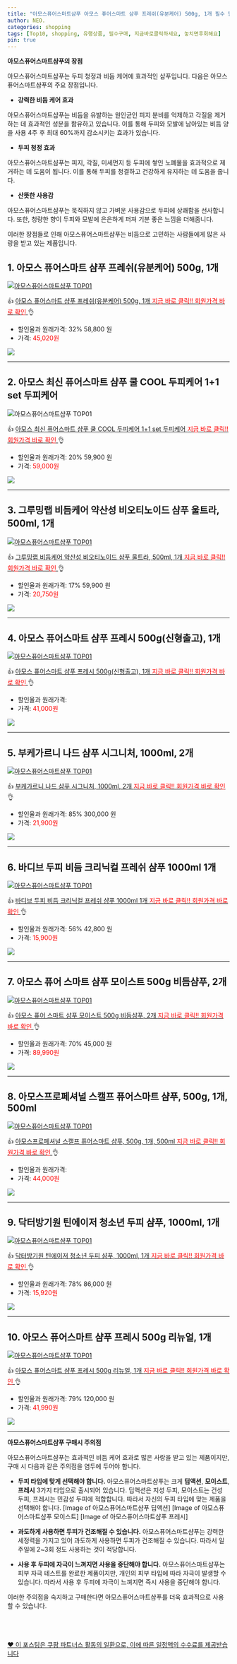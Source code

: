 ```yaml
---
title: "아모스퓨어스마트샴푸 아모스 퓨어스마트 샴푸 프레쉬(유분케어) 500g, 1개 필수 필요 추천 제품 비교 최저 가격 비교 장점 구매 후기 구매평"
author: NEO.
categories: shopping
tags: [Top10, shopping, 유행상품, 필수구매, 지금바로클릭하세요, 놓치면후회해요]
pin: true
---
```

**아모스퓨어스마트샴푸의 장점**

아모스퓨어스마트샴푸는 두피 청정과 비듬 케어에 효과적인 샴푸입니다. 다음은 아모스퓨어스마트샴푸의 주요 장점입니다.

* **강력한 비듬 케어 효과**

아모스퓨어스마트샴푸는 비듬을 유발하는 원인균인 피지 분비를 억제하고 각질을 제거하는 데 효과적인 성분을 함유하고 있습니다. 이를 통해 두피와 모발에 남아있는 비듬 양을 사용 4주 후 최대 60%까지 감소시키는 효과가 있습니다.

* **두피 청정 효과**

아모스퓨어스마트샴푸는 피지, 각질, 미세먼지 등 두피에 쌓인 노폐물을 효과적으로 제거하는 데 도움이 됩니다. 이를 통해 두피를 청결하고 건강하게 유지하는 데 도움을 줍니다.

* **산뜻한 사용감**

아모스퓨어스마트샴푸는 묵직하지 않고 가벼운 사용감으로 두피에 상쾌함을 선사합니다. 또한, 청량한 향이 두피와 모발에 은은하게 퍼져 기분 좋은 느낌을 더해줍니다.

이러한 장점들로 인해 아모스퓨어스마트샴푸는 비듬으로 고민하는 사람들에게 많은 사랑을 받고 있는 제품입니다.

   

## 1. 아모스 퓨어스마트 샴푸 프레쉬(유분케어) 500g, 1개

[![아모스퓨어스마트샴푸 TOP01](https://thumbnail6.coupangcdn.com/thumbnails/remote/490x490ex/image/vendor_inventory/0fae/7d7698e8e1ea588cb2247c16e917ca70fd15594cbb4505a760f8941481d1.jpg)](https://link.coupang.com/re/AFFSDP?lptag=AF3617701&subid=GithubCoopas&pageKey=7702670433&traceid=V0-153&itemId=20627684854&vendorItemId=80751299797)


👍 [아모스 퓨어스마트 샴푸 프레쉬(유분케어) 500g, 1개 <font color=red> 지금 바로 클릭!! 회원가격 바로 확인 </font> ](https://link.coupang.com/re/AFFSDP?lptag=AF3617701&subid=GithubCoopas&pageKey=7702670433&traceid=V0-153&itemId=20627684854&vendorItemId=80751299797) 👌 


- 할인율과 원래가격: 32%  58,800   원
- 가격: <span style='color:red'>45,020원</span>

[![](/discount_price.png)](https://link.coupang.com/re/AFFSDP?lptag=AF3617701&subid=GithubCoopas&pageKey=7702670433&traceid=V0-153&itemId=20627684854&vendorItemId=80751299797)

---


   

## 2. 아모스 최신 퓨어스마트 샴푸 쿨 COOL 두피케어 1+1 set 두피케어

![아모스퓨어스마트샴푸 TOP01](https://thumbnail10.coupangcdn.com/thumbnails/remote/490x490ex/image/vendor_inventory/4c7f/064caabb908b21600fab596a949296a35181a780649476e98262b15b8e7d.JPG)


👍 [아모스 최신 퓨어스마트 샴푸 쿨 COOL 두피케어 1+1 set 두피케어 <font color=red> 지금 바로 클릭!! 회원가격 바로 확인 </font> ](https://link.coupang.com/re/AFFSDP?lptag=AF3617701&subid=GithubCoopas&pageKey=7510429225&traceid=V0-153&itemId=19677884527&vendorItemId=86783334867) 👌 


- 할인율과 원래가격: 20%  59,900   원
- 가격: <span style='color:red'>59,000원</span>

[![](/discount_price.png)](https://link.coupang.com/re/AFFSDP?lptag=AF3617701&subid=GithubCoopas&pageKey=7510429225&traceid=V0-153&itemId=19677884527&vendorItemId=86783334867)

---


   

## 3. 그루밍랩 비듬케어 약산성 비오티노이드 샴푸 울트라, 500ml, 1개

[![아모스퓨어스마트샴푸 TOP01](https://thumbnail10.coupangcdn.com/thumbnails/remote/490x490ex/image/retail/images/4947151206058961-402f6704-acbc-4d89-8325-431766414fa3.jpg)](https://link.coupang.com/re/AFFSDP?lptag=AF3617701&subid=GithubCoopas&pageKey=6559268097&traceid=V0-153&itemId=14676887893&vendorItemId=84099565254)


👍 [그루밍랩 비듬케어 약산성 비오티노이드 샴푸 울트라, 500ml, 1개 <font color=red> 지금 바로 클릭!! 회원가격 바로 확인 </font> ](https://link.coupang.com/re/AFFSDP?lptag=AF3617701&subid=GithubCoopas&pageKey=6559268097&traceid=V0-153&itemId=14676887893&vendorItemId=84099565254) 👌 


- 할인율과 원래가격: 17%  59,900   원
- 가격: <span style='color:red'>20,750원</span>

[![](/discount_price.png)](https://link.coupang.com/re/AFFSDP?lptag=AF3617701&subid=GithubCoopas&pageKey=6559268097&traceid=V0-153&itemId=14676887893&vendorItemId=84099565254)

---


   

## 4. 아모스 퓨어스마트 샴푸 프레시 500g(신형출고), 1개

[![아모스퓨어스마트샴푸 TOP01](https://thumbnail10.coupangcdn.com/thumbnails/remote/490x490ex/image/vendor_inventory/5bdc/a3fa921df7a30b7b80dd3fcb17cb28127839675ffe12eee03969aa34b3e3.jpg)](https://link.coupang.com/re/AFFSDP?lptag=AF3617701&subid=GithubCoopas&pageKey=7744995249&traceid=V0-153&itemId=20847246365&vendorItemId=87914827557)


👍 [아모스 퓨어스마트 샴푸 프레시 500g(신형출고), 1개 <font color=red> 지금 바로 클릭!! 회원가격 바로 확인 </font> ](https://link.coupang.com/re/AFFSDP?lptag=AF3617701&subid=GithubCoopas&pageKey=7744995249&traceid=V0-153&itemId=20847246365&vendorItemId=87914827557) 👌 


- 할인율과 원래가격: 
- 가격: <span style='color:red'>41,000원</span>

[![](/discount_price.png)](https://link.coupang.com/re/AFFSDP?lptag=AF3617701&subid=GithubCoopas&pageKey=7744995249&traceid=V0-153&itemId=20847246365&vendorItemId=87914827557)

---


   

## 5. 부케가르니 나드 샴푸 시그니처, 1000ml, 2개

[![아모스퓨어스마트샴푸 TOP01](https://thumbnail8.coupangcdn.com/thumbnails/remote/490x490ex/image/retail/images/324843639879695-da5c88d6-2fb1-47dc-8ad2-6174b1751bef.jpg)](https://link.coupang.com/re/AFFSDP?lptag=AF3617701&subid=GithubCoopas&pageKey=5832178307&traceid=V0-153&itemId=19705861480&vendorItemId=4428105221)


👍 [부케가르니 나드 샴푸 시그니처, 1000ml, 2개 <font color=red> 지금 바로 클릭!! 회원가격 바로 확인 </font> ](https://link.coupang.com/re/AFFSDP?lptag=AF3617701&subid=GithubCoopas&pageKey=5832178307&traceid=V0-153&itemId=19705861480&vendorItemId=4428105221) 👌 


- 할인율과 원래가격: 85%  300,000   원
- 가격: <span style='color:red'>21,900원</span>

[![](/discount_price.png)](https://link.coupang.com/re/AFFSDP?lptag=AF3617701&subid=GithubCoopas&pageKey=5832178307&traceid=V0-153&itemId=19705861480&vendorItemId=4428105221)

---


   

## 6. 바디브 두피 비듬 크리닉컬 프레쉬 샴푸 1000ml 1개

[![아모스퓨어스마트샴푸 TOP01](https://thumbnail8.coupangcdn.com/thumbnails/remote/490x490ex/image/vendor_inventory/8e01/9580cb10888e70b6adacfba1e282cdcd7b479021be734c4bef8ff2fe25c5.jpg)](https://link.coupang.com/re/AFFSDP?lptag=AF3617701&subid=GithubCoopas&pageKey=7400119913&traceid=V0-153&itemId=19152059696&vendorItemId=85091893607)


👍 [바디브 두피 비듬 크리닉컬 프레쉬 샴푸 1000ml 1개 <font color=red> 지금 바로 클릭!! 회원가격 바로 확인 </font> ](https://link.coupang.com/re/AFFSDP?lptag=AF3617701&subid=GithubCoopas&pageKey=7400119913&traceid=V0-153&itemId=19152059696&vendorItemId=85091893607) 👌 


- 할인율과 원래가격: 56%  42,800   원
- 가격: <span style='color:red'>15,900원</span>

[![](/discount_price.png)](https://link.coupang.com/re/AFFSDP?lptag=AF3617701&subid=GithubCoopas&pageKey=7400119913&traceid=V0-153&itemId=19152059696&vendorItemId=85091893607)

---


   

## 7. 아모스 퓨어 스마트 샴푸 모이스트 500g 비듬샴푸, 2개

[![아모스퓨어스마트샴푸 TOP01](https://thumbnail6.coupangcdn.com/thumbnails/remote/490x490ex/image/vendor_inventory/c317/110d19fc3341dfa0c29a268c6c5c11b2f805f99e5b93f8e19b905982654c.png)](https://link.coupang.com/re/AFFSDP?lptag=AF3617701&subid=GithubCoopas&pageKey=7345452210&traceid=V0-153&itemId=20800244246&vendorItemId=87869334693)


👍 [아모스 퓨어 스마트 샴푸 모이스트 500g 비듬샴푸, 2개 <font color=red> 지금 바로 클릭!! 회원가격 바로 확인 </font> ](https://link.coupang.com/re/AFFSDP?lptag=AF3617701&subid=GithubCoopas&pageKey=7345452210&traceid=V0-153&itemId=20800244246&vendorItemId=87869334693) 👌 


- 할인율과 원래가격: 70%  45,000   원
- 가격: <span style='color:red'>89,990원</span>

[![](/discount_price.png)](https://link.coupang.com/re/AFFSDP?lptag=AF3617701&subid=GithubCoopas&pageKey=7345452210&traceid=V0-153&itemId=20800244246&vendorItemId=87869334693)

---


   

## 8. 아모스프로페셔널 스캘프 퓨어스마트 샴푸, 500g, 1개, 500ml

[![아모스퓨어스마트샴푸 TOP01](https://thumbnail8.coupangcdn.com/thumbnails/remote/490x490ex/image/vendor_inventory/cefa/22d052b6f9d7a8c6c1dede503bf7d4c478fd0c812ea9ecd0dba8723ac235.jpg)](https://link.coupang.com/re/AFFSDP?lptag=AF3617701&subid=GithubCoopas&pageKey=7495362163&traceid=V0-153&itemId=497101932&vendorItemId=71468521560)


👍 [아모스프로페셔널 스캘프 퓨어스마트 샴푸, 500g, 1개, 500ml <font color=red> 지금 바로 클릭!! 회원가격 바로 확인 </font> ](https://link.coupang.com/re/AFFSDP?lptag=AF3617701&subid=GithubCoopas&pageKey=7495362163&traceid=V0-153&itemId=497101932&vendorItemId=71468521560) 👌 


- 할인율과 원래가격: 
- 가격: <span style='color:red'>44,000원</span>

[![](/discount_price.png)](https://link.coupang.com/re/AFFSDP?lptag=AF3617701&subid=GithubCoopas&pageKey=7495362163&traceid=V0-153&itemId=497101932&vendorItemId=71468521560)

---


   

## 9. 닥터방기원 틴에이저 청소년 두피 샴푸, 1000ml, 1개

[![아모스퓨어스마트샴푸 TOP01](https://thumbnail6.coupangcdn.com/thumbnails/remote/490x490ex/image/retail/images/2023/06/09/10/2/02c668d7-d6a2-40cf-88bf-678253beb6a3.jpg)](https://link.coupang.com/re/AFFSDP?lptag=AF3617701&subid=GithubCoopas&pageKey=7383093658&traceid=V0-153&itemId=19071874623&vendorItemId=86224586711)


👍 [닥터방기원 틴에이저 청소년 두피 샴푸, 1000ml, 1개 <font color=red> 지금 바로 클릭!! 회원가격 바로 확인 </font> ](https://link.coupang.com/re/AFFSDP?lptag=AF3617701&subid=GithubCoopas&pageKey=7383093658&traceid=V0-153&itemId=19071874623&vendorItemId=86224586711) 👌 


- 할인율과 원래가격: 78%  86,000   원
- 가격: <span style='color:red'>15,920원</span>

[![](/discount_price.png)](https://link.coupang.com/re/AFFSDP?lptag=AF3617701&subid=GithubCoopas&pageKey=7383093658&traceid=V0-153&itemId=19071874623&vendorItemId=86224586711)

---


   

## 10. 아모스 퓨어스마트 샴푸 프레시 500g 리뉴얼, 1개

[![아모스퓨어스마트샴푸 TOP01](https://thumbnail10.coupangcdn.com/thumbnails/remote/490x490ex/image/vendor_inventory/6a5c/2220a744181c82394661fa3daf2f9a6ece0e3ec32e23753423995b20f13b.png)](https://link.coupang.com/re/AFFSDP?lptag=AF3617701&subid=GithubCoopas&pageKey=7691809912&traceid=V0-153&itemId=20571073566&vendorItemId=87524799356)


👍 [아모스 퓨어스마트 샴푸 프레시 500g 리뉴얼, 1개 <font color=red> 지금 바로 클릭!! 회원가격 바로 확인 </font> ](https://link.coupang.com/re/AFFSDP?lptag=AF3617701&subid=GithubCoopas&pageKey=7691809912&traceid=V0-153&itemId=20571073566&vendorItemId=87524799356) 👌 


- 할인율과 원래가격: 79%  120,000   원
- 가격: <span style='color:red'>41,990원</span>

[![](/discount_price.png)](https://link.coupang.com/re/AFFSDP?lptag=AF3617701&subid=GithubCoopas&pageKey=7691809912&traceid=V0-153&itemId=20571073566&vendorItemId=87524799356)

---
**아모스퓨어스마트샴푸 구매시 주의점**

아모스퓨어스마트샴푸는 효과적인 비듬 케어 효과로 많은 사랑을 받고 있는 제품이지만, 구매 시 다음과 같은 주의점을 염두에 두어야 합니다.

* **두피 타입에 맞게 선택해야 합니다.** 아모스퓨어스마트샴푸는 크게 **딥액션**, **모이스트**, **프레시** 3가지 타입으로 출시되어 있습니다. 딥액션은 지성 두피, 모이스트는 건성 두피, 프레시는 민감성 두피에 적합합니다. 따라서 자신의 두피 타입에 맞는 제품을 선택해야 합니다.
[Image of 아모스퓨어스마트샴푸 딥액션]
[Image of 아모스퓨어스마트샴푸 모이스트]
[Image of 아모스퓨어스마트샴푸 프레시]

* **과도하게 사용하면 두피가 건조해질 수 있습니다.** 아모스퓨어스마트샴푸는 강력한 세정력을 가지고 있어 과도하게 사용하면 두피가 건조해질 수 있습니다. 따라서 일주일에 2~3회 정도 사용하는 것이 적당합니다.

* **사용 후 두피에 자극이 느껴지면 사용을 중단해야 합니다.** 아모스퓨어스마트샴푸는 피부 자극 테스트를 완료한 제품이지만, 개인의 피부 타입에 따라 자극이 발생할 수 있습니다. 따라서 사용 후 두피에 자극이 느껴지면 즉시 사용을 중단해야 합니다.

이러한 주의점을 숙지하고 구매한다면 아모스퓨어스마트샴푸를 더욱 효과적으로 사용할 수 있습니다.<br><br><br><br><br> [ ❤  이 포스팅은 쿠팡 파트너스 활동의 일환으로, 이에 따른 일정액의 수수료를 제공받습니다](https://link.coupang.com/a/bcEFyh)